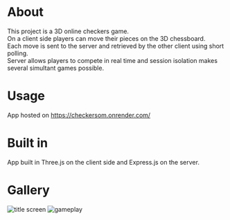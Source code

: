 # About
This project is a 3D online checkers game.  
On a client side players can move their pieces on the 3D chessboard.  
Each move is sent to the server and retrieved by the other client using short polling.  
Server allows players to compete in real time and session isolation makes several simultant games possible.  

# Usage
App hosted on https://checkersom.onrender.com/

# Built in
App built in Three.js on the client side and Express.js on the server.

# Gallery
![title screen](https://github.com/oskarm2003/checkers/assets/97277011/2589337b-b48e-4531-b426-5296f653dd11)
![gameplay](https://github.com/oskarm2003/checkers/assets/97277011/078c6ead-5c1e-441b-be30-37115635df1a)

